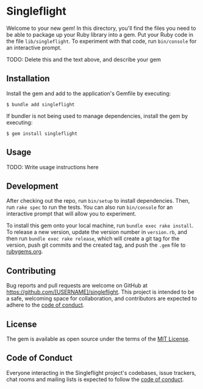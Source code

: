 # Singleflight

Welcome to your new gem! In this directory, you'll find the files you need to be able to package up your Ruby library into a gem. Put your Ruby code in the file `lib/singleflight`. To experiment with that code, run `bin/console` for an interactive prompt.

TODO: Delete this and the text above, and describe your gem

## Installation

Install the gem and add to the application's Gemfile by executing:

    $ bundle add singleflight

If bundler is not being used to manage dependencies, install the gem by executing:

    $ gem install singleflight

## Usage

TODO: Write usage instructions here

## Development

After checking out the repo, run `bin/setup` to install dependencies. Then, run `rake spec` to run the tests. You can also run `bin/console` for an interactive prompt that will allow you to experiment.

To install this gem onto your local machine, run `bundle exec rake install`. To release a new version, update the version number in `version.rb`, and then run `bundle exec rake release`, which will create a git tag for the version, push git commits and the created tag, and push the `.gem` file to [rubygems.org](https://rubygems.org).

## Contributing

Bug reports and pull requests are welcome on GitHub at https://github.com/[USERNAME]/singleflight. This project is intended to be a safe, welcoming space for collaboration, and contributors are expected to adhere to the [code of conduct](https://github.com/[USERNAME]/singleflight/blob/master/CODE_OF_CONDUCT.md).

## License

The gem is available as open source under the terms of the [MIT License](https://opensource.org/licenses/MIT).

## Code of Conduct

Everyone interacting in the Singleflight project's codebases, issue trackers, chat rooms and mailing lists is expected to follow the [code of conduct](https://github.com/[USERNAME]/singleflight/blob/master/CODE_OF_CONDUCT.md).
